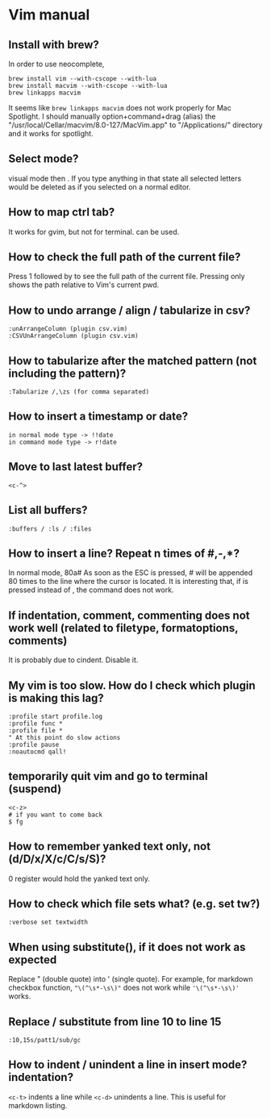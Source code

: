 # Vim manual

## Install with brew?
In order to use neocomplete,
```
brew install vim --with-cscope --with-lua
brew install macvim --with-cscope --with-lua
brew linkapps macvim
```
It seems like `brew linkapps macvim` does not work properly for Mac Spotlight. I should manually option+command+drag (alias) the "/usr/local/Cellar/macvim/8.0-127/MacVim.app" to "/Applications/" directory and it works for spotlight.

## Select mode?
visual mode then <c-g>. If you type anything in that state all selected letters would be deleted as if you selected on a normal editor. 

## How to map ctrl tab?
It works for gvim, but not for terminal. <c-tab> can be used.

## How to check the full path of the current file?
Press 1 followed by <c-g> to see the full path of the current file.
Pressing only <c-g> shows the path relative to Vim's current pwd.

## How to undo arrange / align / tabularize in csv?
	:unArrangeColumn (plugin csv.vim)
	:CSVUnArrangeColumn (plugin csv.vim)

## How to tabularize after the matched pattern (not including the pattern)?
	:Tabularize /,\zs (for comma separated)

## How to insert a timestamp or date?
	in normal mode type -> !!date
	in command mode type -> r!date

## Move to last latest buffer?
	<c-^>

## List all buffers?
	:buffers / :ls / :files

## How to insert a line? Repeat n times of #,-,*?
In normal mode,
    80a#<ESC>
As soon as the ESC is pressed, # will be appended 80 times to the line where the cursor is located.
It is interesting that, if <c-c> is pressed instead of <ESC>, the command does not work. 

## If indentation, comment, commenting does not work well (related to filetype, formatoptions, comments) 
It is probably due to cindent. Disable it.

## My vim is too slow. How do I check which plugin is making this lag?
    :profile start profile.log
    :profile func *
    :profile file *
    " At this point do slow actions
    :profile pause
    :noautocmd qall!

## temporarily quit vim and go to terminal (suspend)
    <c-z>
    # if you want to come back
    $ fg

## How to remember yanked text only, not (d/D/x/X/c/C/s/S)?
0 register would hold the yanked text only.

## How to check which file sets what? (e.g. set tw?)
`:verbose set textwidth`

## When using substitute(), if it does not work as expected
Replace " (double quote) into ' (single quote).
For example, for markdown checkbox function,
`"\(^\s*-\s\)"` does not work while `'\(^\s*-\s\)'` works.

## Replace / substitute from line 10 to line 15
`:10,15s/patt1/sub/gc`

## How to indent / unindent a line in insert mode? indentation?
`<c-t>` indents a line while `<c-d>` unindents a line.
This is useful for markdown listing.
